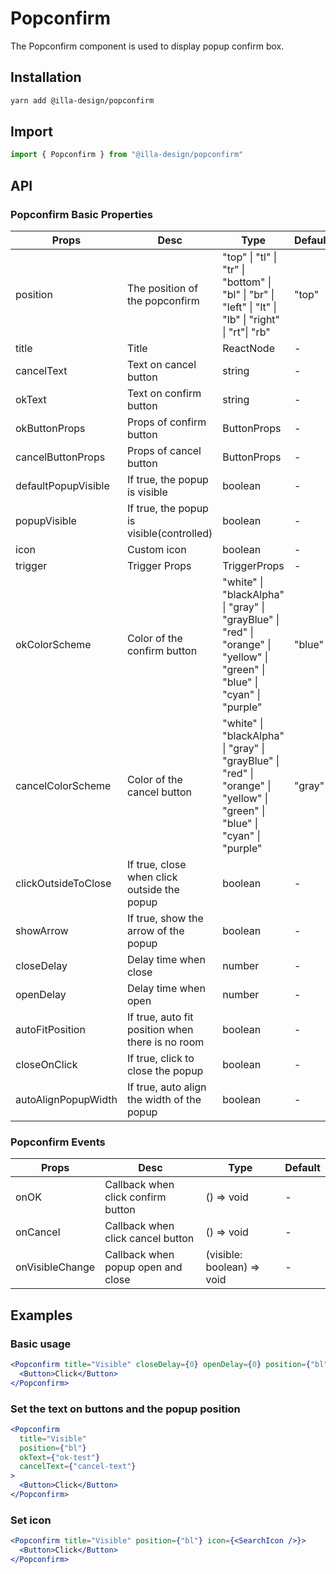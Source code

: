 # Popconfirm

The Popconfirm component is used to display popup confirm box.

## Installation

```bash
yarn add @illa-design/popconfirm
```

## Import

```jsx
import { Popconfirm } from "@illa-design/popconfirm"
```

## API

### Popconfirm Basic Properties

| Props               | Desc                                             | Type                                                                                                                        | Default |
| ------------------- | ------------------------------------------------ | --------------------------------------------------------------------------------------------------------------------------- | ------- |
| position            | The position of the popconfirm                   | "top" \| "tl" \| "tr" \| "bottom" \| "bl" \| "br" \| "left" \| "lt" \| "lb" \| "right" \| "rt"\| "rb"                       | "top"   |
| title               | Title                                            | ReactNode                                                                                                                   | -       |
| cancelText          | Text on cancel button                            | string                                                                                                                      | -       |
| okText              | Text on confirm button                           | string                                                                                                                      | -       |
| okButtonProps       | Props of confirm button                          | ButtonProps                                                                                                                 | -       |
| cancelButtonProps   | Props of cancel button                           | ButtonProps                                                                                                                 | -       |
| defaultPopupVisible | If true, the popup is visible                    | boolean                                                                                                                     | -       |
| popupVisible        | If true, the popup is visible(controlled)        | boolean                                                                                                                     | -       |
| icon                | Custom icon                                      | boolean                                                                                                                     | -       |
| trigger             | Trigger Props                                    | TriggerProps                                                                                                                | -       |
| okColorScheme       | Color of the confirm button                      | "white" \| "blackAlpha" \| "gray" \| "grayBlue" \| "red" \| "orange" \| "yellow" \| "green" \| "blue" \| "cyan" \| "purple" | "blue"  |
| cancelColorScheme   | Color of the cancel button                       | "white" \| "blackAlpha" \| "gray" \| "grayBlue" \| "red" \| "orange" \| "yellow" \| "green" \| "blue" \| "cyan" \| "purple" | "gray"  |
| clickOutsideToClose | If true, close when click outside the popup      | boolean                                                                                                                     | -       |
| showArrow           | If true, show the arrow of the popup             | boolean                                                                                                                     | -       |
| closeDelay          | Delay time when close                            | number                                                                                                                      | -       |
| openDelay           | Delay time when open                             | number                                                                                                                      | -       |
| autoFitPosition     | If true, auto fit position when there is no room | boolean                                                                                                                     | -       |
| closeOnClick        | If true, click to close the popup                | boolean                                                                                                                     | -       |
| autoAlignPopupWidth | If true, auto align the width of the popup       | boolean                                                                                                                     | -       |

### Popconfirm Events

| Props           | Desc                               | Type                       | Default |
| --------------- | ---------------------------------- | -------------------------- | ------- |
| onOK            | Callback when click confirm button | () => void                 | -       |
| onCancel        | Callback when click cancel button  | () => void                 | -       |
| onVisibleChange | Callback when popup open and close | (visible: boolean) => void | -       |

## Examples

### Basic usage

```jsx
<Popconfirm title="Visible" closeDelay={0} openDelay={0} position={"bl"}>
  <Button>Click</Button>
</Popconfirm>
```

### Set the text on buttons and the popup position

```jsx
<Popconfirm
  title="Visible"
  position={"bl"}
  okText={"ok-test"}
  cancelText={"cancel-text"}
>
  <Button>Click</Button>
</Popconfirm>
```

### Set icon

```jsx
<Popconfirm title="Visible" position={"bl"} icon={<SearchIcon />}>
  <Button>Click</Button>
</Popconfirm>
```
